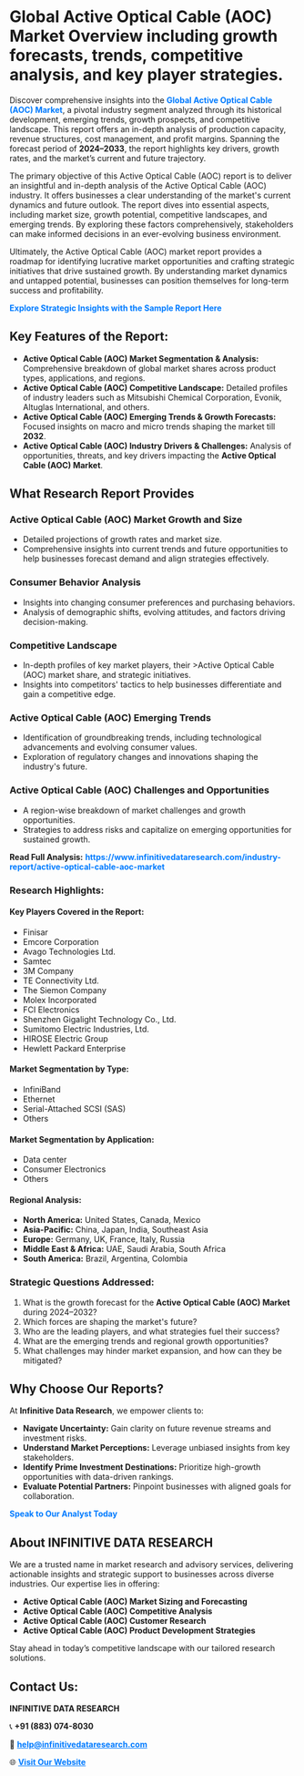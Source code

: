 <h1>Global Active Optical Cable (AOC) Market Overview including growth forecasts, trends, competitive analysis, and key player strategies.</h1>
<p>
Discover comprehensive insights into the 
<a href="https://www.infinitivedataresearch.com/industry-report/active-optical-cable-aoc-market" rel="dofollow" style="color: #007BFF; text-decoration: none;"><strong>Global Active Optical Cable (AOC) Market</strong></a>, a pivotal industry segment analyzed through its historical development, emerging trends, growth prospects, and competitive landscape. This report offers an in-depth analysis of production capacity, revenue structures, cost management, and profit margins. Spanning the forecast period of <strong>2024–2033</strong>, the report highlights key drivers, growth rates, and the market’s current and future trajectory.
</p>
<p>
The primary objective of this Active Optical Cable (AOC) report is to deliver an insightful and in-depth analysis of the Active Optical Cable (AOC) industry. It offers businesses a clear understanding of the market's current dynamics and future outlook. The report dives into essential aspects, including market size, growth potential, competitive landscapes, and emerging trends. By exploring these factors comprehensively, stakeholders can make informed decisions in an ever-evolving business environment.
</p>
<p>
Ultimately, the Active Optical Cable (AOC) market report provides a roadmap for identifying lucrative market opportunities and crafting strategic initiatives that drive sustained growth. By understanding market dynamics and untapped potential, businesses can position themselves for long-term success and profitability.
</p>
<p>
<a href="https://www.infinitivedataresearch.com/request-sample/reportId=106023" style="color: #007BFF; text-decoration: none;"><strong>Explore Strategic Insights with the Sample Report Here</strong></a>
</p>

<h2>Key Features of the Report:</h2>
<ul>
<li><strong>Active Optical Cable (AOC) Market Segmentation & Analysis:</strong> Comprehensive breakdown of global market shares across product types, applications, and regions.</li>
<li><strong>Active Optical Cable (AOC) Competitive Landscape:</strong> Detailed profiles of industry leaders such as Mitsubishi Chemical Corporation, Evonik, Altuglas International, and others.</li>
<li><strong>Active Optical Cable (AOC) Emerging Trends & Growth Forecasts:</strong> Focused insights on macro and micro trends shaping the market till <strong>2032</strong>.</li>
<li><strong>Active Optical Cable (AOC) Industry Drivers & Challenges:</strong> Analysis of opportunities, threats, and key drivers impacting the <strong>Active Optical Cable (AOC) Market</strong>.</li>
</ul>

<h2>What Research Report Provides</h2>
<h3>Active Optical Cable (AOC) Market Growth and Size</h3>
<ul>
<li>Detailed projections of growth rates and market size.</li>
<li>Comprehensive insights into current trends and future opportunities to help businesses forecast demand and align strategies effectively.</li>
</ul>

<h3>Consumer Behavior Analysis</h3>
<ul>
<li>Insights into changing consumer preferences and purchasing behaviors.</li>
<li>Analysis of demographic shifts, evolving attitudes, and factors driving decision-making.</li>
</ul>

<h3>Competitive Landscape</h3>
<ul>
<li>In-depth profiles of key market players, their >Active Optical Cable (AOC) market share, and strategic initiatives.</li>
<li>Insights into competitors' tactics to help businesses differentiate and gain a competitive edge.</li>
</ul>

<h3>Active Optical Cable (AOC) Emerging Trends</h3>
<ul>
<li>Identification of groundbreaking trends, including technological advancements and evolving consumer values.</li>
<li>Exploration of regulatory changes and innovations shaping the industry's future.</li>
</ul>

<h3>Active Optical Cable (AOC) Challenges and Opportunities</h3>
<ul>
<li>A region-wise breakdown of market challenges and growth opportunities.</li>
<li>Strategies to address risks and capitalize on emerging opportunities for sustained growth.</li>
</ul>
<p><strong>Read Full Analysis:</strong> <a href="https://www.infinitivedataresearch.com/industry-report/active-optical-cable-aoc-market" rel="dofollow" style="color: #007BFF; text-decoration: none;"><strong>https://www.infinitivedataresearch.com/industry-report/active-optical-cable-aoc-market</strong></a></p>
<h3>Research Highlights:</h3>
<h4>Key Players Covered in the Report:</h4>
<ul><li>Finisar</li><li>Emcore Corporation</li><li>Avago Technologies Ltd.</li><li>Samtec</li><li>3M Company</li><li>TE Connectivity Ltd.</li><li>The Siemon Company</li><li>Molex Incorporated</li><li>FCI Electronics</li><li>Shenzhen Gigalight Technology Co., Ltd.</li><li>Sumitomo Electric Industries, Ltd.</li><li>HIROSE Electric Group</li><li>Hewlett Packard Enterprise</li></ul>
<h4>Market Segmentation by Type:</h4>
<ul><li>InfiniBand</li><li>Ethernet</li><li>Serial-Attached SCSI (SAS)</li><li>Others</li></ul>
<h4>Market Segmentation by Application:</h4>
<ul><li>Data center</li><li>Consumer Electronics</li><li>Others</li></ul>

<h4>Regional Analysis:</h4>
<ul>
<li><strong>North America:</strong> United States, Canada, Mexico</li>
<li><strong>Asia-Pacific:</strong> China, Japan, India, Southeast Asia</li>
<li><strong>Europe:</strong> Germany, UK, France, Italy, Russia</li>
<li><strong>Middle East & Africa:</strong> UAE, Saudi Arabia, South Africa</li>
<li><strong>South America:</strong> Brazil, Argentina, Colombia</li>
</ul>

<h3>Strategic Questions Addressed:</h3>
<ol>
<li>What is the growth forecast for the <strong>Active Optical Cable (AOC) Market</strong> during 2024–2032?</li>
<li>Which forces are shaping the market's future?</li>
<li>Who are the leading players, and what strategies fuel their success?</li>
<li>What are the emerging trends and regional growth opportunities?</li>
<li>What challenges may hinder market expansion, and how can they be mitigated?</li>
</ol>

<h2>Why Choose Our Reports?</h2>
<p>At <strong>Infinitive Data Research</strong>, we empower clients to:</p>
<ul>
<li><strong>Navigate Uncertainty:</strong> Gain clarity on future revenue streams and investment risks.</li>
<li><strong>Understand Market Perceptions:</strong> Leverage unbiased insights from key stakeholders.</li>
<li><strong>Identify Prime Investment Destinations:</strong> Prioritize high-growth opportunities with data-driven rankings.</li>
<li><strong>Evaluate Potential Partners:</strong> Pinpoint businesses with aligned goals for collaboration.</li>
</ul>
<p><a href="https://www.infinitivedataresearch.com/industry-report/active-optical-cable-aoc-market" rel="dofollow" style="color: #007BFF; text-decoration: none;"><strong>Speak to Our Analyst Today</strong></a></p>

<h2>About INFINITIVE DATA RESEARCH</h2>
<p>We are a trusted name in market research and advisory services, delivering actionable insights and strategic support to businesses across diverse industries. Our expertise lies in offering:</p>
<ul>
<li><strong>Active Optical Cable (AOC) Market Sizing and Forecasting</strong></li>
<li><strong>Active Optical Cable (AOC) Competitive Analysis</strong></li>
<li><strong>Active Optical Cable (AOC) Customer Research</strong></li>
<li><strong>Active Optical Cable (AOC) Product Development Strategies</strong></li>
</ul>
<p>Stay ahead in today’s competitive landscape with our tailored research solutions.</p>

<h2>Contact Us:</h2>
<p><strong>INFINITIVE DATA RESEARCH</strong></p>
<p>📞 <strong>+91 (883) 074-8030</strong></p>
<p>📧 <strong><a href="mailto:help@infinitivedataresearch.com" style="color: #007BFF;">help@infinitivedataresearch.com</a></strong></p>
<p>🌐 <strong><a href="https://www.infinitivedataresearch.com" rel="dofollow" style="color: #007BFF;">Visit Our Website</a></strong></p>
